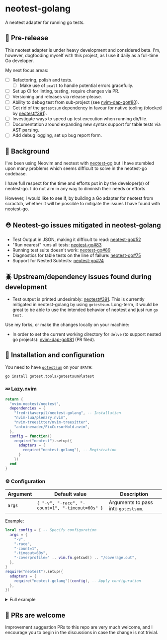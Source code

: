 # neotest-golang

A neotest adapter for running go tests.

## 🚧 Pre-release

This neotest adapter is under heavy development and considered beta. I'm,
however, dogfooding myself with this project, as I use it daily as a full-time
Go developer.

My next focus areas:

- [ ] Refactoring, polish and tests.
  - [ ] Make use of `pcall` to handle potential errors gracefully.
- [ ] Set up CI for linting, testing, require changes via PR.
- [ ] Versioning and releases via release-please.
- [ ] Ability to debug test from sub-project (see
      [nvim-dap-go#80](https://github.com/leoluz/nvim-dap-go/issues/80)).
- [ ] Get rid of the `gotestsum` dependency in favour for native tooling
      (blocked by
      [neotest#391](https://github.com/nvim-neotest/neotest/issues/391)).
- [ ] Investigate ways to speed up test execution when running dir/file.
- [ ] Documentation around expanding new syntax support for table tests via AST
      parsing.
- [ ] Add debug logging, set up bug report form.

## 🏓 Background

I've been using Neovim and neotest with
[neotest-go](https://github.com/nvim-neotest/neotest-go) but I have stumbled
upon many problems which seems difficult to solve in the neotest-go codebase.

I have full respect for the time and efforts put in by the developer(s) of
neotest-go. I do not aim in any way to diminish their needs or efforts.

However, I would like to see if, by building a Go adapter for neotest from
scractch, whether it will be possible to mitigate the issues I have found with
neotest-go.

## ⛑️ Neotest-go issues mitigated in neotest-golang

- Test Output in JSON, making it difficult to read:
  [neotest-go#52](https://github.com/nvim-neotest/neotest-go/issues/52)
- "Run nearest" runs all tests:
  [neotest-go#83](https://github.com/nvim-neotest/neotest-go/issues/83)
- Running test suite doesn't work:
  [neotest-go#89](https://github.com/nvim-neotest/neotest-go/issues/89)
- Diagnostics for table tests on the line of failure:
  [neotest-go#75](https://github.com/nvim-neotest/neotest-go/issues/75)
- Support for Nested Subtests:
  [neotest-go#74](https://github.com/nvim-neotest/neotest-go/issues/74)

## 🪲 Upstream/dependency issues found during development

- Test output is printed undesirably:
  [neotest#391](https://github.com/nvim-neotest/neotest/issues/391). This is
  currently mitigated in neotest-golang by using `gotestsum`. Long-term, it
  would be great to be able to use the intended behavior of neotest and just run
  `go test`.

Use my forks, or make the changes locally on your machine:

- In order to set the current working directory for `delve` (to support nested
  go projects): [nvim-dap-go#81](https://github.com/leoluz/nvim-dap-go/pull/81)
  (PR filed).

## 🥸 Installation and configuration

You need to have [`gotestsum`](https://github.com/gotestyourself/gotestsum) on
your `$PATH`:

```bash
go install gotest.tools/gotestsum@latest
```

### 💤 Lazy.nvim

```lua
return {
  "nvim-neotest/neotest",
  dependencies = {
    "fredrikaverpil/neotest-golang", -- Installation
    "nvim-lua/plenary.nvim",
    "nvim-treesitter/nvim-treesitter",
    "antoinemadec/FixCursorHold.nvim",
  },
  config = function()
    require("neotest").setup({
      adapters = {
        require("neotest-golang"), -- Registration
      }
    })
  end
}
```

### ⚙️ Configuration

| Argument | Default value                                   | Description                         |
| -------- | ----------------------------------------------- | ----------------------------------- |
| `args`   | `{ "-v", "-race", "-count=1", "-timeout=60s" }` | Arguments to pass into `gotestsum`. |

Example:

```lua
local config = { -- Specify configuration
  args = {
    "-v",
    "-race",
    "-count=1",
    "-timeout=60s",
    "-coverprofile=" .. vim.fn.getcwd() .. "/coverage.out",
  },
}
require("neotest").setup({
  adapters = {
    require("neotest-golang")(config), -- Apply configuration
  },
})
```

<details>
<summary>Full example</summary>

```lua
return {
  -- Neotest setup
  {
    "nvim-neotest/neotest",
    event = "VeryLazy",
    dependencies = {
      "nvim-lua/plenary.nvim",
      "antoinemadec/FixCursorHold.nvim",
      "nvim-treesitter/nvim-treesitter",

      "nvim-neotest/neotest-plenary",
      "nvim-neotest/neotest-vim-test",

      "nvim-neotest/nvim-nio",

      {
        "fredrikaverpil/neotest-golang",
        branch = "main",
        build = "go install gotest.tools/gotestsum@latest",
      },
    },
    opts = function(_, opts)
      opts.adapters = opts.adapters or {}
      opts.adapters["neotest-golang"] = {
        args = {
          "-v",
          "-race",
          "-count=1",
          "-timeout=60s",
          "-coverprofile=" .. vim.fn.getcwd() .. "/coverage.out",
        },
      }
    end,
    config = function(_, opts)
      if opts.adapters then
        local adapters = {}
        for name, config in pairs(opts.adapters or {}) do
          if type(name) == "number" then
            if type(config) == "string" then
              config = require(config)
            end
            adapters[#adapters + 1] = config
          elseif config ~= false then
            local adapter = require(name)
            if type(config) == "table" and not vim.tbl_isempty(config) then
              local meta = getmetatable(adapter)
              if adapter.setup then
                adapter.setup(config)
              elseif meta and meta.__call then
                adapter(config)
              else
                error("Adapter " .. name .. " does not support setup")
              end
            end
            adapters[#adapters + 1] = adapter
          end
        end
        opts.adapters = adapters
      end

      require("neotest").setup(opts)
    end,
    keys = {
      { "<leader>ta", function() require("neotest").run.attach() end, desc = "[t]est [a]ttach" },
      { "<leader>tf", function() require("neotest").run.run(vim.fn.expand("%")) end, desc = "[t]est run [f]ile" },
      { "<leader>tA", function() require("neotest").run.run(vim.uv.cwd()) end, desc = "[t]est [A]ll files" },
      { "<leader>tS", function() require("neotest").run.run({ suite = true }) end, desc = "[t]est [S]uite" },
      { "<leader>tn", function() require("neotest").run.run() end, desc = "[t]est [n]earest" },
      { "<leader>tl", function() require("neotest").run.run_last() end, desc = "[t]est [l]ast" },
      { "<leader>ts", function() require("neotest").summary.toggle() end, desc = "[t]est [s]ummary" },
      { "<leader>to", function() require("neotest").output.open({ enter = true, auto_close = true }) end, desc = "[t]est [o]utput" },
      { "<leader>tO", function() require("neotest").output_panel.toggle() end, desc = "[t]est [O]utput panel" },
      { "<leader>tt", function() require("neotest").run.stop() end, desc = "[t]est [t]erminate" },
      { "<leader>td", function() require("neotest").run.run({ suite = false, strategy = "dap" }) end, desc = "Debug nearest test" },
    },
  },

  -- DAP setup
  {
    "mfussenegger/nvim-dap",
    event = "VeryLazy",
    dependencies = {
      {
        "rcarriga/nvim-dap-ui",
        dependencies = {
          "nvim-neotest/nvim-nio",
        },
        opts = {},
        config = function(_, opts)
          -- setup dap config by VsCode launch.json file
          -- require("dap.ext.vscode").load_launchjs()
          local dap = require("dap")
          local dapui = require("dapui")
          dapui.setup(opts)
          dap.listeners.after.event_initialized["dapui_config"] = function()
            dapui.open({})
          end
          dap.listeners.before.event_terminated["dapui_config"] = function()
            dapui.close({})
          end
          dap.listeners.before.event_exited["dapui_config"] = function()
            dapui.close({})
          end
        end,
        keys = {
          { "<leader>du", function() require("dapui").toggle({}) end, desc = "[d]ap [u]i" },
          { "<leader>de", function() require("dapui").eval() end, desc = "[d]ap [e]val" },
        },
      },
      {
        "theHamsta/nvim-dap-virtual-text",
        opts = {},
      },
    },
    keys = {
      {"<leader>db", function() require("dap").toggle_breakpoint() end, desc = "toggle [d]ebug [b]reakpoint" },
      {"<leader>dB", function() require("dap").set_breakpoint(vim.fn.input("Breakpoint condition: ")) end, desc = "[d]ebug [B]reakpoint"},
      {"<leader>dc", function() require("dap").continue() end, desc = "[d]ebug [c]ontinue (start here)" },
      {"<leader>dC", function() require("dap").run_to_cursor() end, desc = "[d]ebug [C]ursor" },
      {"<leader>dg", function() require("dap").goto_() end, desc = "[d]ebug [g]o to line" },
      {"<leader>do", function() require("dap").step_over() end, desc = "[d]ebug step [o]ver" },
      {"<leader>dO", function() require("dap").step_out() end, desc = "[d]ebug step [O]ut" },
      {"<leader>di", function() require("dap").step_into() end, desc = "[d]ebug [i]nto" },
      {"<leader>dj", function() require("dap").down() end, desc = "[d]ebug [j]ump down" },
      {"<leader>dk", function() require("dap").up() end, desc = "[d]ebug [k]ump up" },
      {"<leader>dl", function() require("dap").run_last() end, desc = "[d]ebug [l]ast" },
      {"<leader>dp", function() require("dap").pause() end, desc = "[d]ebug [p]ause" },
      {"<leader>dr", function() require("dap").repl.toggle() end, desc = "[d]ebug [r]epl" },
      {"<leader>dR", function() require("dap").clear_breakpoints() end, desc = "[d]ebug [R]emove breakpoints" },
      {"<leader>ds", function() require("dap").session() end, desc ="[d]ebug [s]ession" },
      {"<leader>dt", function() require("dap").terminate() end, desc = "[d]ebug [t]erminate" },
      {"<leader>dw", function() require("dap.ui.widgets").hover() end, desc = "[d]ebug [w]idgets" },
    },
  },
}
```

</details>

## 🙏 PRs are welcome

Improvement suggestion PRs to this repo are very much welcome, and I encourage
you to begin in the discussions in case the change is not trivial.
